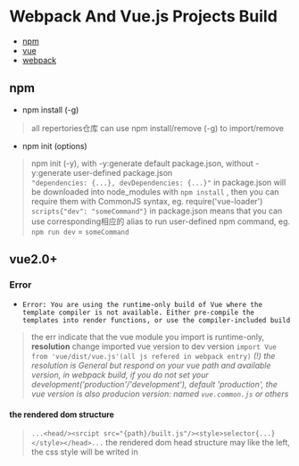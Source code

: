 # Webpack And Vue.js Projects Build
* [npm](#npm)
* [vue](#vue2.0+)
* [webpack](#webpack)

## npm

* npm install (-g)

> all repertories仓库 can use npm install/remove (-g) to import/remove<br>

* npm init (options)

> npm init (-y), with -y:generate default package.json, without -y:generate user-defined package.json<br>
> `"dependencies: {...}, devDependencies: {...}"` in package.json will be downloaded into node_modules with `npm install` , then you can require them with CommonJS syntax, eg. require('vue-loader')<br>
> `scripts{"dev": "someCommand"}` in package.json means that you can use corresponding相应的 alias to run user-defined npm command, eg. `npm run dev` = `someCommand`

## vue2.0+

### Error

* `Error: You are using the runtime-only build of Vue where the template compiler is not available. Either pre-compile the templates into render functions, or use the compiler-included build`

> the err indicate that the vue module you import is runtime-only, <strong>resolution</strong> change imported vue version to dev version `import Vue from 'vue/dist/vue.js'(all js refered in webpack entry)`
*(!) the resolution is General but respond on your vue path and available version, in webpack build, if you do not set your development('production'/'development'), default 'production', the vue version is also producion version: named `vue.common.js` or others*

#### the rendered dom structure

> `...<head/><srcipt src="{path}/built.js"/><style>selector{...}</style></head>...` the rendered dom head structure may like the left, the css style will be writed in <style/> scope, and the complied js will be imported with script src attr 

#### vue init (template_name)(project_name)

* the convenient method to create a particular project with available demo

> eg. to create a webpack project `npm install -g @vue/cli-init
#vue init now works exactly the same as vue-cli@2.x
vue init webpack my-project`

#### vue-loader 

* official tool to process .vue file

> alone vue-loader is not enough to process` <template/><script/><style/>`, need to add `css-loader`,`vue-template-compiler` and `vue`at least.

## webpack

* It is not recommended to `npm install -g webpack`

> some unexpected errors will happen with using global webpack command to build a particular project<br>
*(!) the errors is updating*

* `module.exports = {...}`

> https://webpack.js.org/concepts/

### webpack-dev-server(dev)
> (!) [type/translation], {environment}, (property/variable)<br>
> tutorial: https://webpack.js.org/guides/hot-module-replacement/

* Differences/Shared options with webpack

> (entry) : define the files[array] needed to be packed <br>
> (output) : (path) is the base path of the output packed file (filename);<br>

***(Diff) in {webpack}, the output file exists in your [fixed disk硬盘] while in {dev}, the output file bytes will be writen in memory instead of be output to fixed disk (the file exists only in the runtime of server)***

> (devServer) : only for {dev}, (contentBase) is the root path of (pulicPath), when start your project in host:port, index.html/default.html/otherDefaultFile will be found in this root path, if not found any available file, {dev} will automatically genarates an index.html which contains the view to show the current root path and files in the path<br>
>> (publicPath) in (devServer) : the virtual route, which is the base path of the output packed file<br>

> example: 

```
./index.html
...
<div id="app"></div>
<span>Control</span>
<script src="./assets/built.js"></script>
...
```
```
./build/webpack-dev-server.config.js
module.exports = {
    entry: {
        main: './src/main.js'
    },
    output: {
    	//this property is invalid失效 in {dev}
        path: path.join(__dirname, './'),
        filename: 'built.js'
    },
    module: {
        rules: [{
            test: /\.vue$/,
            loader: 'vue-loader'
        }]
    },
    devServer: {
    	//root path: ../build
        contentBase: path.join(__dirname, '../'),
        //the base path of output.filename in output
        //in index.html, use ../build/assets/built.js = ./assets/built.js to refer 
        publicPath: "/assets/",
        //hot module replacement(HMR) turn on
        hot: true,
        host: "localhost",
        port: 8000
    },
    plugins: [
    	//HMR plugin
        new webpack.HotModuleReplacementPlugin()
    ]
}
```
